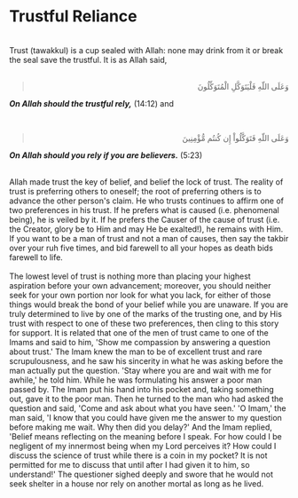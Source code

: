 Trustful Reliance
=================

   
 Trust (tawakkul) is a cup sealed with Allah: none may drink from it or
break the seal save the trustful. It is as Allah said,  
  

<blockquote dir="rtl">
  <p>
وَعَلَى اللّهِ فَلْيَتَوَكَّلِ الْمُتَوَكِّلُونَ
  </p>
</blockquote>

***On Allah should the trustful rely,*** (14:12) and

 

<blockquote dir="rtl">
  <p>
وَعَلَى اللّهِ فَتَوَكَّلُواْ إِن كُنتُم مُّؤْمِنِينَ
  </p>
</blockquote>

***On Allah should you rely if you are believers.*** (5:23)

   
 Allah made trust the key of belief, and belief the lock of trust. The
reality of trust is preferring others to oneself; the root of preferring
others is to advance the other person's claim. He who trusts continues
to affirm one of two preferences in his trust. If he prefers what is
caused (i.e. phenomenal being), he is veiled by it. If he prefers the
Causer of the cause of trust (i.e. the Creator, glory be to Him and may
He be exalted!), he remains with Him. If you want to be a man of trust
and not a man of causes, then say the takbir over your ruh five times,
and bid farewell to all your hopes as death bids farewell to life.  
    
 The lowest level of trust is nothing more than placing your highest
aspiration before your own advancement; moreover, you should neither
seek for your own portion nor look for what you lack, for either of
those things would break the bond of your belief while you are unaware.
If you are truly determined to live by one of the marks of the trusting
one, and by His trust with respect to one of these two preferences, then
cling to this story for support. It is related that one of the men of
trust came to one of the Imams and said to him, 'Show me compassion by
answering a question about trust.' The Imam knew the man to be of
excellent trust and rare scrupulousness, and he saw his sincerity in
what he was asking before the man actually put the question. 'Stay where
you are and wait with me for awhile,' he told him. While he was
formulating his answer a poor man passed by. The Imam put his hand into
his pocket and, taking something out, gave it to the poor man. Then he
turned to the man who had asked the question and said, 'Come and ask
about what you have seen.' 'O Imam,' the man said, 'I know that you
could have given me the answer to my question before making me wait. Why
then did you delay?' And the Imam replied, 'Belief means reflecting on
the meaning before I speak. For how could I be negligent of my innermost
being when my Lord perceives it? How could I discuss the science of
trust while there is a coin in my pocket? It is not permitted for me to
discuss that until after I had given it to him, so understand!' The
questioner sighed deeply and swore that he would not seek shelter in a
house nor rely on another mortal as long as he lived.


